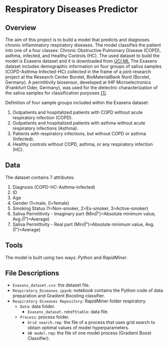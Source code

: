 # Respiratory Diseases Predictor

## Overview

The aim of this project is to build a model that predicts and diagnoses chronic inflammatory respiratory diseases. The model classifies the patient into one of a four classes: Chronic Obstructive Pulmonary Disease (COPD), asthma, infected, and Healthy Controls (HC). The used dataset to build the model is Exasens dataset and it is downloaded from [UCI ML](https://archive.ics.uci.edu/ml/datasets/Exasens#)
The Exasens dataset includes demographic information on four groups of saliva samples (COPD-Asthma-Infected-HC) collected in the frame of a joint research project at the Research Center Borstel, BioMaterialBank Nord (Borstel, Germany). A permittivity biosensor, developed at IHP Microelectronics (Frankfurt Oder, Germany), was used for the dielectric characterization of the saliva samples for classification purposes [[1]](https://www.mdpi.com/2227-9032/7/1/11).

Definition of four sample groups included within the Exasens dataset:
1. Outpatients and hospitalized patients with COPD without acute respiratory infection (COPD).
2. Outpatients and hospitalized patients with asthma without acute respiratory infections (Asthma).
3. Patients with respiratory infections, but without COPD or asthma (Infected).
4. Healthy controls without COPD, asthma, or any respiratory infection (HC).

## Data

The dataset contains 7 attributes:

1. Diagnosis (COPD-HC-Asthma-Infected)
2. ID
3. Age
4. Gender (1=male, 0=female)
5. Smoking Status (1=Non-smoker, 2=Ex-smoker, 3=Active-smoker)
6. Saliva Permittivity - Imaginary part (Min(Î”)=Absolute minimum value, Avg.(Î”)=Average)
7. Saliva Permittivity -  Real part (Min(Î”)=Absolute minimum value, Avg.(Î”)=Average)

## Tools

The model is built using two ways: *Python* and *RapidMiner*. 

## File Descriptions 

- `Exasens_dataset.csv`: the dataset file.
- `Respiratory_Diseases.ipynb`: notebook contains the Python code of data preparation and Gradient Boosting classifier. 
- `Respiratory Diseases Repository`: RapidMiner folder respiratory.
	- `Data`: data folder.
		- `Exasens_dataset.rmhdf5table`: data file.
	- `Process`: process folder.
		- `Grid search.rmp`: the file of a process that uses grid search to obtain optimal values of model hyperparameters.
		- `GB model.rmp`: the file of one model process (Gradient Boost Classifier). 
	 


